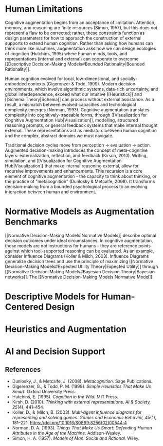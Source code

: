 # Human Limitations
Cognitive augmentation begins from an acceptance of limitation. Attention, memory, and reasoning are finite resources (Simon, 1957), but this does not represent a flaw to be corrected; rather, these constraints function as design parameters for how to approach the construction of external supports to extend human cognition. Rather than asking how humans can think more like machines, augmentation asks how we can design ecologies of cognition (Hutchins, 1995) where human minds, tools, and representations (internal and external) can cooperate to overcome [[Descriptive Decision-Making Models#Bounded Rationality|Bounded Rationality]]. 

Human cognition evolved for local, low-dimensional, and socially-embedded contexts (Gigerenzer & Todd, 1999). Modern decision environments, which involve algorithmic systems, data-rich uncertainty, and global interdependence, exceed what our intuitive [[Heuristics]] and [[Schema Theory|Schema]] can process without external assistance. As a result, a mismatch between evolved capacities and technological complexity emerges (Norman, 1993). Cognitive augmentation translates complexity into cognitively-traceable forms, through [[Visualization for Cognitive Augmentation Hub|Visualization]], modelling, structured reasoning prompts, or general feedback systems that make internal thought external. These representations act as mediators between human cognition and the complex, abstract domains we must navigate. 

Traditional decision cycles move from perception -> evaluation -> action. Augmented decision-making introduces the concept of meta-cognitive layers: externalization, reflection, and feedback (Kirsch, 2010). Writing, simulation, and [[Visualization for Cognitive Augmentation Hub|Visualization]] that make internal reasoning external, allow for recursive improvements and enhancements. This recursion is a core element of cognitive augmentation - the capacity to think about thinking, or the practice of "metacognition" (Dunlosky & Metcalfe, 2008). It transforms decision-making from a bounded psychological process to an evolving interaction between human and environment. 
# Normative Models as Augmentation Benchmarks
[[Normative Decision-Making Models|Normative Models]] describe optimal decision outcomes under ideal circumstances. In cognitive augmentation, these models are not instructions for humans - they are reference points against which tool-supported reasoning can be evaluated. As an example, consider Influence Diagrams (Koller & Milch, 2003). Influence Diagrams generalize decision trees and use the principle of maximizing [[Normative Decision-Making Models#Expected Utility Theory|Expected Utility]] through [[Normative Decision-Making Models#Bayesian Decision Theory|Bayesian networks]]. The [[Normative Decision-Making Models|Normative Model]] 
# Descriptive Models for Human-Centered Design

# Heuristics and Augmentation

# AI and Decision Support

## References
- Dunlosky, J., & Metcalfe, J. (2008). _Metacognition_. Sage Publications.
- Gigerenzer, G., & Todd, P. M. (1999). *Simple Heuristics That Make Us Smart.* Oxford University Press.  
- Hutchins, E. (1995). *Cognition in the Wild.* MIT Press.
- Kirsh, D. (2010). *Thinking with external representations.* *AI & Society, 25*(4), 441–454.
- Koller, D., &  Milch, B. (2003). _Multi‑agent influence diagrams for representing and solving games._ _Games and Economic Behavior, 45_(1), 181–221. https://doi.org/10.1016/S0899‑8256(02)00544‑4
- Norman, D. A. (1993). *Things That Make Us Smart: Defending Human Attributes in the Age of the Machine.* Addison-Wesley.
- Simon, H. A. (1957). *Models of Man: Social and Rational.* Wiley.
